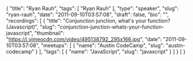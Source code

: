 {
  "title": "Ryan Rauh",
  "tags": [
    "Ryan Rauh"
  ],
  "type": "speaker",
  "slug": "ryan-rauh",
  "date": "2011-09-10T03:57:08",
  "draft": false,
  "bio": "",
  "recordings": [
    {
      "title": "Conjunction junction, what's your function? (Javascript)",
      "slug": "conjunction-junction-whats-your-function-javascript",
      "thumbnail": "https://i.vimeocdn.com/video/495138792_295x166.jpg",
      "date": "2011-09-10T03:57:08",
      "meetups": [
        {
          "name": "Austin CodeCamp",
          "slug": "austin-codecamp"
        }
      ],
      "tags": [
        {
          "name": "JavaScript",
          "slug": "javascript"
        }
      ]
    }
  ]
}